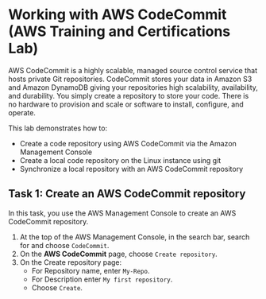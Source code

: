 # Working with AWS CodeCommit (AWS Training and Certifications Lab)

AWS CodeCommit is a highly scalable, managed source control service that hosts private Git repositories. CodeCommit stores your data in Amazon S3 and Amazon DynamoDB giving your repositories high scalability, availability, and durability. You simply create a repository to store your code. There is no hardware to provision and scale or software to install, configure, and operate.

This lab demonstrates how to:

- Create a code repository using AWS CodeCommit via the Amazon Management Console
- Create a local code repository on the Linux instance using git
- Synchronize a local repository with an AWS CodeCommit repository

## Task 1: Create an AWS CodeCommit repository

In this task, you use the AWS Management Console to create an AWS CodeCommit repository.

1. At the top of the AWS Management Console, in the search bar, search for and choose `CodeCommit`.
2. On the __AWS CodeCommit__ page, choose `Create repository`.
3. On the Create repository page:
    - For Repository name, enter `My-Repo`.
    - For Description enter `My first repository`.
    - Choose `Create`.
